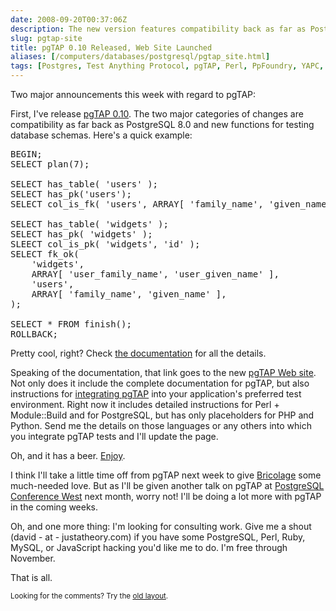 ```yaml
--- 
date: 2008-09-20T00:37:06Z
description: The new version features compatibility back as far as PostgreSQL 8.0 and lots of cool functions for testing database schemas. The site's cool, too.
slug: pgtap-site
title: pgTAP 0.10 Released, Web Site Launched
aliases: [/computers/databases/postgresql/pgtap_site.html]
tags: [Postgres, Test Anything Protocol, pgTAP, Perl, PpFoundry, YAPC, Module::Build, Python, PHP]
---
```


<p>Two major announcements this week with regard to pgTAP:</p>

<p>First, I've release <a href="http://pgfoundry.org/frs/?group_id=1000389" title="Download pgTAP">pgTAP 0.10</a>. The two major categories of changes are
compatibility as far back as PostgreSQL 8.0 and new functions for testing
database schemas. Here's a quick example:</p>

<pre>
BEGIN;
SELECT plan(7);

SELECT has_table( &#x0027;users&#x0027; );
SELECT has_pk(&#x0027;users&#x0027;);
SELECT col_is_fk( &#x0027;users&#x0027;, ARRAY[ &#x0027;family_name&#x0027;, &#x0027;given_name&#x0027; ]);

SELECT has_table( &#x0027;widgets&#x0027; );
SELECT has_pk( &#x0027;widgets&#x0027; );
SLEECT col_is_pk( &#x0027;widgets&#x0027;, &#x0027;id&#x0027; );
SELECT fk_ok(
    &#x0027;widgets&#x0027;,
    ARRAY[ &#x0027;user_family_name&#x0027;, &#x0027;user_given_name&#x0027; ],
    &#x0027;users&#x0027;,
    ARRAY[ &#x0027;family_name&#x0027;, &#x0027;given_name&#x0027; ],
);

SELECT * FROM finish();
ROLLBACK;
</pre>

<p>Pretty cool, right?
Check <a href="http://pgtap.projects.postgresql.org/documentation.html" title="The complete pgTAP Documentation">the documentation</a> for all the
details.</p>

<p>Speaking of the documentation, that link goes to the
new <a href="http://pgtap.projects.postgresql.org/" title="pgTAP Home">pgTAP Web site</a>. Not only does it include the complete documentation for pgTAP,
but also instructions
for <a href="http://pgtap.projects.postgresql.org/integration.html" title="Integrate pgTAP">integrating pgTAP</a> into your application's
preferred test environment. Right now it includes detailed instructions for
Perl + Module::Build and for PostgreSQL, but has only placeholders for PHP
and Python. Send me the details on those languages or any others into which
you integrate pgTAP tests and I'll update the page.</p>

<p>Oh, and it has a beer. <a href="http://pgtap.projects.postgresql.org/" title="pgTAP">Enjoy</a>.</p>

<p>I think I'll take a little time off from pgTAP next week to
give <a href="http://bricolage.cc/" title="Bricolage">Bricolage</a> some
much-needed love. But as I'll be given another talk on pgTAP
at <a href="http://www.postgresqlconference.org/west08/talks/" title="Talks at PostgreSQL Conference West 2008">PostgreSQL Conference West</a> next month,
worry not! I'll be doing a lot more with pgTAP in the coming weeks.</p>

<p>Oh, and one more thing: I'm looking for consulting work. Give me a shout
(david - at - justatheory.com) if you have some PostgreSQL, Perl, Ruby, MySQL,
or JavaScript hacking you'd like me to do. I'm free through November.</p>

<p>That is all.</p>

<p class="past"><small>Looking for the comments? Try the <a rel="nofollow" href="//past.justatheory.com/computers/databases/postgresql/pgtap_site.html">old layout</a>.</small></p>


